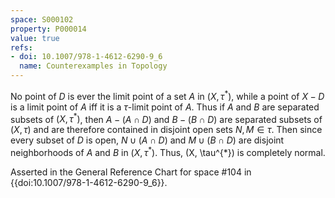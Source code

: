 ```yaml
---
space: S000102
property: P000014
value: true
refs:
- doi: 10.1007/978-1-4612-6290-9_6
  name: Counterexamples in Topology
---
```


No point of $D$ is ever the limit point of a set $A$ in $(X, \tau^{*})$, while a point of $X - D$ is a limit point of $A$ iff it is a $\tau$-limit point of $A$. Thus if $A$ and $B$ are separated subsets of $(X, \tau^{*})$, then $A - (A \cap D)$ and $B - (B \cap D)$ are separated subsets of $(X, \tau)$ and are therefore contained in disjoint open sets $N, M \in \tau$. Then since every subset of $D$ is open, $N \cup (A \cap D)$ and $M \cup (B \cap D)$ are disjoint neighborhoods of $A$ and $B$ in $(X, \tau^{*})$. Thus, (X, \tau^{*}) is completely normal.

Asserted in the General Reference Chart for space #104 in
{{doi:10.1007/978-1-4612-6290-9_6}}.
